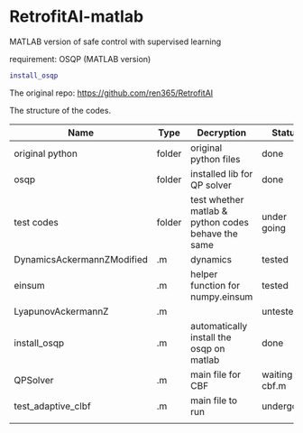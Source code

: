 # RetrofitAI-matlab
MATLAB version of safe control with supervised learning

requirement: OSQP (MATLAB version)

```matlab
install_osqp
```

The original repo: https://github.com/ren365/RetrofitAI

The structure of the codes.

| Name                       | Type   | Decryption                                         | Status        |
| -------------------------- | ------ | -------------------------------------------------- | ------------- |
| original python            | folder | original python files                              | done          |
| osqp                       | folder | installed lib for QP solver                        | done          |
| test codes                 | folder | test whether matlab & python codes behave the same | under going   |
| DynamicsAckermannZModified | .m     | dynamics                                           | tested        |
| einsum                     | .m     | helper function for numpy.einsum                   | tested        |
| LyapunovAckermannZ         | .m     |                                                    | untested      |
| install_osqp               | .m     | automatically install the osqp on matlab           | done          |
| QPSolver                   | .m     | main file for CBF                                  | waiting cbf.m |
| test_adaptive_clbf         | .m     | main file to run                                   | undergoing    |
|                            |        |                                                    |               |


